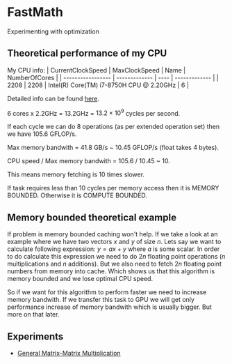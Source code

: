 # FastMath
Experimenting with optimization

## Theoretical performance of my CPU

My CPU info:
| CurrentClockSpeed | MaxClockSpeed | Name | NumberOfCores |
| ----------------- | ------------- | ---- | ------------- |
| 2208              |          2208 | Intel(R) Core(TM) i7-8750H CPU @ 2.20GHz |  6 |

Detailed info can be found [here](https://ark.intel.com/content/www/us/en/ark/products/134906/intel-core-i7-8750h-processor-9m-cache-up-to-4-10-ghz.html).

6 cores x 2.2GHz = 13.2GHz =  $13.2 \times 10^{9}$ cycles per second.

If each cycle we can do 8 operations (as per extended operation set) then we have 105.6 GFLOP/s.

Max memory bandwith = 41.8 GB/s ~ 10.45 GFLOP/s (float takes 4 bytes).

CPU speed / Max memory bandwith = 105.6 / 10.45 ~ 10. 

This means memory fetching is 10 times slower.

If task requires less than 10 cycles per memory access then it is MEMORY BOUNDED. Otherwise it is COMPUTE BOUNDED.

## Memory bounded theoretical example

If problem is memory bounded caching won't help. If we take a look at an example where we have two vectors $x$ and $y$ of size $n$. Lets say we want to calculate following expression: $y = ax + y$ where $a$ is some scalar. In order to do calculate this expression we need to do $2n$ floating point operations ($n$ multiplications and $n$ additions). But we also need to fetch $2n$ floating point numbers from memory into cache. Which shows us that this algorithm is memory bounded and we lose optimal CPU speed.

So if we want for this algorithm to perform faster we need to increase memory bandwith. If we transfer this task to GPU we will get only performance increase of memory bandwith which is usually bigger. But more on that later.

## Experiments

- [General Matrix-Matrix Multiplication](src/experiments/experiment_1/README.md)
